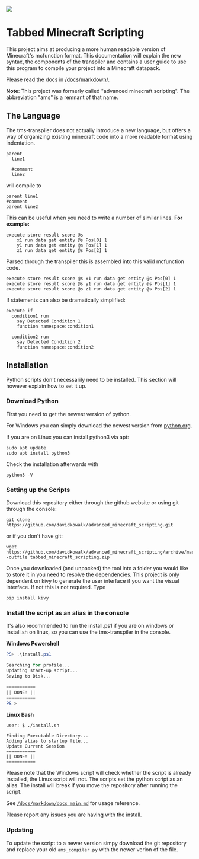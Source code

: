 [<img src="https://img.buymeacoffee.com/button-api/?text=Support Me With Coffee!&emoji=☕&slug=davidkowalk&button_colour=FF5F5F&font_colour=ffffff&font_family=Arial&outline_colour=000000&coffee_colour=FFDD00">](https://www.buymeacoffee.com/davidkowalk)

# Tabbed Minecraft Scripting
This project aims at producing a more human readable version of Minecraft's mcfunction format. This documentation will explain the new syntax, the components of the transpiler and contains a user guide to use this program to compile your project into a Minecraft datapack.

Please read the docs in [/docs/markdown/](https://github.com/davidkowalk/advanced_minecraft_scripting/blob/master/docs/markdown/).

**Note**: This project was formerly called "advanced minecraft scripting". The abbreviation "ams" is a remnant of that name.


## The Language

The tms-transpiler does not actually introduce a new language, but offers a way of organizing existing minecraft code into a more readable format using indentation.

```
parent
  line1

  #comment
  line2
```

will compile to
```
parent line1
#comment
parent line2
```

This can be useful when you need to write a number of similar lines. **For example:**
```mcfunction
execute store result score @s
    x1 run data get entity @s Pos[0] 1
    y1 run data get entity @s Pos[1] 1
    z1 run data get entity @s Pos[2] 1
```

Parsed through the transpiler this is assembled into this valid mcfunction code.

```mcfunction
execute store result score @s x1 run data get entity @s Pos[0] 1
execute store result score @s y1 run data get entity @s Pos[1] 1
execute store result score @s z1 run data get entity @s Pos[2] 1
```

If statements can also be dramatically simplified:

```mcfunction
execute if
  condition1 run
    say Detected Condition 1
    function namespace:condition1

  condition2 run
    say Detected Condition 2
    function namespace:condition2
```


## Installation

Python scripts don't necessarily need to be installed. This section will however explain how to set it up.

### Download Python

First you need to get the newest version of python.

For Windows you can simply download the newest version from [python.org](https://www.python.org/).

If you are on Linux you can install python3 via apt:
```
sudo apt update
sudo apt install python3
```

Check the installation afterwards with
```
python3 -V
```

### Setting up the Scripts

Download this repository either through the github website or using git through the console:
```
git clone https://github.com/davidkowalk/advanced_minecraft_scripting.git
```
or if you don't have git:
```
wget https://github.com/davidkowalk/advanced_minecraft_scripting/archive/master.zip -outfile tabbed_minecraft_scripting.zip
```

Once you downloaded (and unpacked) the tool into a folder you would like to store it in you need to resolve the dependencies. This project is only dependent on kivy to generate the user interface if you want the visual interface. If not this is not required.
Type
```
pip install kivy
```

### Install the script as an alias in the console

It's also recommended to run the install.ps1 if you are on windows or install.sh on linux, so you can use the tms-transpiler in the console.

**Windows Powershell**
```powershell
PS> .\install.ps1

Searching for profile...
Updating start-up script...
Saving to Disk...

===========
|| DONE! ||
===========
PS >
```

**Linux Bash**
```
user: $ ./install.sh

Finding Executable Directory...
Adding alias to startup file...
Update Current Session
===========
|| DONE! ||
===========
```

Please note that the Windows script will check whether the script is already installed, the Linux script will not. The scripts set the python script as an alias. The install will break if you move the repository after running the script.

See [`/docs/markdown/docs_main.md`](https://github.com/davidkowalk/advanced_minecraft_scripting/blob/master/docs/markdown/docs_main.md#run-in-the-console) for usage reference.


Please report any issues you are having with the install.

### Updating

To update the script to a newer version simpy download the git repository and replace your old `ams_compiler.py` with the newer verion of the file.
